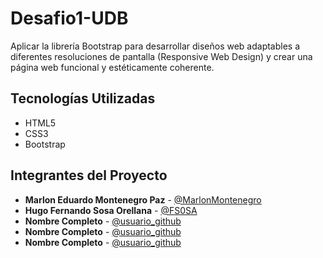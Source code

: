 # Desafio1-UDB

Aplicar la librería Bootstrap para desarrollar diseños web adaptables a diferentes resoluciones de pantalla (Responsive Web Design) y crear una página web funcional y estéticamente coherente.

## Tecnologías Utilizadas

- HTML5
- CSS3 
- Bootstrap


## Integrantes del Proyecto

- **Marlon Eduardo Montenegro Paz** - [@MarlonMontenegro](https://github.com/MarlonMontenegro)
- **Hugo Fernando Sosa Orellana** - [@FS0SA](https://github.com/FS0SA)
- **Nombre Completo** - [@usuario_github](https://github.com/usuario_github)
- **Nombre Completo** - [@usuario_github](https://github.com/usuario_github)
- **Nombre Completo** - [@usuario_github](https://github.com/usuario_github)